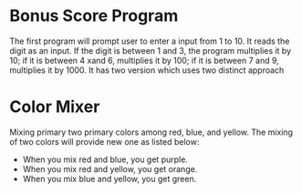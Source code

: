 # Bonus Score Program
The first program will prompt user to enter a input from 1 to 10. It reads the digit as an input. If the digit is between 1 and 3, the program  multiplies  it  by  10;  if  it  is  between  4 xand  6,  multiplies  it  by  100;  if  it  is between 7 and 9, multiplies it by 1000. It has two version which uses two distinct approach
# Color Mixer 
Mixing primary two primary colors among red, blue, and yellow. The mixing of two colors will provide new one as listed below: 
- When you mix red and blue, you get purple.
- When you mix red and yellow, you get orange.
- When you mix blue and yellow, you get green.

